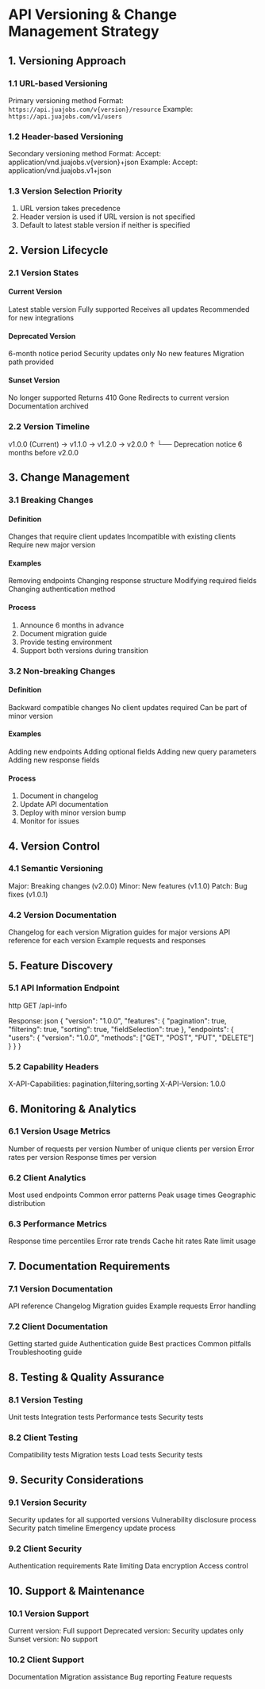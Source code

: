 # API Versioning & Change Management Strategy

## 1. Versioning Approach

### 1.1 URL-based Versioning
Primary versioning method
Format: `https://api.juajobs.com/v{version}/resource`
Example: `https://api.juajobs.com/v1/users`

### 1.2 Header-based Versioning
Secondary versioning method
Format: Accept: application/vnd.juajobs.v{version}+json
Example: Accept: application/vnd.juajobs.v1+json

### 1.3 Version Selection Priority
1. URL version takes precedence
2. Header version is used if URL version is not specified
3. Default to latest stable version if neither is specified

## 2. Version Lifecycle

### 2.1 Version States

#### Current Version
Latest stable version
Fully supported
Receives all updates
Recommended for new integrations

#### Deprecated Version
6-month notice period
Security updates only
No new features
Migration path provided

#### Sunset Version
No longer supported
Returns 410 Gone
Redirects to current version
Documentation archived

### 2.2 Version Timeline
v1.0.0 (Current) → v1.1.0 → v1.2.0 → v2.0.0
     ↑
     └── Deprecation notice 6 months before v2.0.0

## 3. Change Management

### 3.1 Breaking Changes

#### Definition
Changes that require client updates
Incompatible with existing clients
Require new major version

#### Examples
Removing endpoints
Changing response structure
Modifying required fields
Changing authentication method

#### Process
1. Announce 6 months in advance
2. Document migration guide
3. Provide testing environment
4. Support both versions during transition

### 3.2 Non-breaking Changes

#### Definition
Backward compatible changes
No client updates required
Can be part of minor version

#### Examples
Adding new endpoints
Adding optional fields
Adding new query parameters
Adding new response fields

#### Process
1. Document in changelog
2. Update API documentation
3. Deploy with minor version bump
4. Monitor for issues

## 4. Version Control

### 4.1 Semantic Versioning
Major: Breaking changes (v2.0.0)
Minor: New features (v1.1.0)
Patch: Bug fixes (v1.0.1)

### 4.2 Version Documentation
Changelog for each version
Migration guides for major versions
API reference for each version
Example requests and responses

## 5. Feature Discovery

### 5.1 API Information Endpoint
http
GET /api-info

Response:
json
{
  "version": "1.0.0",
  "features": {
    "pagination": true,
    "filtering": true,
    "sorting": true,
    "fieldSelection": true
  },
  "endpoints": {
    "users": {
      "version": "1.0.0",
      "methods": ["GET", "POST", "PUT", "DELETE"]
    }
  }
}

### 5.2 Capability Headers
X-API-Capabilities: pagination,filtering,sorting
X-API-Version: 1.0.0

## 6. Monitoring & Analytics

### 6.1 Version Usage Metrics
Number of requests per version
Number of unique clients per version
Error rates per version
Response times per version

### 6.2 Client Analytics
Most used endpoints
Common error patterns
Peak usage times
Geographic distribution

### 6.3 Performance Metrics
Response time percentiles
Error rate trends
Cache hit rates
Rate limit usage

## 7. Documentation Requirements

### 7.1 Version Documentation
API reference
Changelog
Migration guides
Example requests
Error handling

### 7.2 Client Documentation
Getting started guide
Authentication guide
Best practices
Common pitfalls
Troubleshooting guide

## 8. Testing & Quality Assurance

### 8.1 Version Testing
Unit tests
Integration tests
Performance tests
Security tests

### 8.2 Client Testing
Compatibility tests
Migration tests
Load tests
Security tests

## 9. Security Considerations

### 9.1 Version Security
Security updates for all supported versions
Vulnerability disclosure process
Security patch timeline
Emergency update process

### 9.2 Client Security
Authentication requirements
Rate limiting
Data encryption
Access control

## 10. Support & Maintenance

### 10.1 Version Support
Current version: Full support
Deprecated version: Security updates only
Sunset version: No support

### 10.2 Client Support
Documentation
Migration assistance
Bug reporting
Feature requests